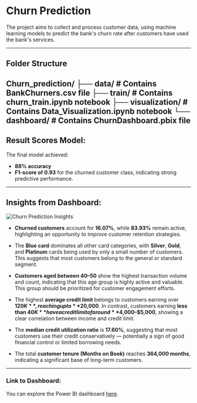 # Churn Prediction

The project aims to collect and process customer data, using machine learning models to predict the bank's churn rate after customers have used the bank's services.

---

## Folder Structure
**Churn_prediction/
├── data/ # Contains BankChurners.csv file
├── train/ # Contains churn_train.ipynb notebook
├── visualization/ # Contains Data_Visualization.ipynb notebook
└── dashboard/ # Contains ChurnDashboard.pbix file**
---

## Result Scores Model:
The final model achieved:
- **88% accuracy** 
- **F1-score of 0.93** for the churned customer class, indicating strong predictive performance.

---

## Insights from Dashboard:

![Churn Prediction Insights](https://github.com/user-attachments/assets/2d8d64cb-a0fa-4d36-8ff1-ac80d6efd0a3)

- **Churned customers** account for **16.07%**, while **83.93%** remain active, highlighting an opportunity to improve customer retention strategies.
  
- The **Blue card** dominates all other card categories, with **Silver**, **Gold**, and **Platinum** cards being used by only a small number of customers. This suggests that most customers belong to the general or standard segment.

- **Customers aged between 40–50** show the highest transaction volume and count, indicating that this age group is highly active and valuable. This group should be prioritized for customer engagement efforts.

- The highest **average credit limit** belongs to customers earning over **$120K**, reaching up to **$20,000**. In contrast, customers earning **less than $40K** have a credit limit of around **$4,000–$5,000**, showing a clear correlation between income and credit limit.

- The **median credit utilization ratio** is **17.60%**, suggesting that most customers use their credit conservatively — potentially a sign of good financial control or limited borrowing needs.

- The total **customer tenure (Months on Book)** reaches **364,000 months**, indicating a significant base of long-term customers.

---

### Link to Dashboard:
You can explore the Power BI dashboard [here](https://github.com/thanhthao2004/Churn_prediction/tree/main/dashboard).
